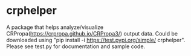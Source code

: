 # crphelper

A package that helps analyze/visualize CRPropa(https://crpropa.github.io/CRPropa3/) output data. Could be downloaded using "pip install -i https://test.pypi.org/simple/ crphelper".
Please see test.py for documentation and sample code.
